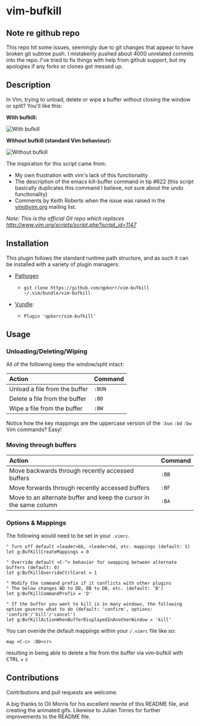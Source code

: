 # vim-bufkill

## Note re github repo

This repo hit some issues, seemingly due to git changes that appear to have broken git subtree push. I mistakenly pushed about 4000 unrelated commits into the repo.  I've tried to fix things with help from github support, but my apologies if any forks or clones got messed up.

## Description

In Vim, trying to unload, delete or wipe a buffer without closing the window or split? You'll like this:

**With bufkill:**

![With bufkill](https://cloud.githubusercontent.com/assets/9512444/10005557/c1c41cc0-60af-11e5-85cc-39503efc7cad.gif)

**Without bufkill (standard Vim behaviour):**

![Without bufkill](https://cloud.githubusercontent.com/assets/9512444/10005696/9fb99f3c-60b0-11e5-9f97-793de9956959.gif)

The inspiration for this script came from:
 * My own frustration with vim's lack of this functionality
 * The description of the emacs kill-buffer command in tip #622 (this script basically duplicates this command I believe, not sure about the undo functionality)
 * Comments by Keith Roberts when the issue was raised in the vim@vim.org mailing list.

*Note: This is the official Git repo which replaces http://www.vim.org/scripts/script.php?script_id=1147*

## Installation

This plugin follows the standard runtime path structure, and as such it can be installed with a variety of plugin managers:

  * [Pathogen][1]
    * `git clone https://github.com/qpkorr/vim-bufkill ~/.vim/bundle/vim-bufkill`

  * [Vundle][2]:
    * `Plugin 'qpkorr/vim-bufkill'`

## Usage

### Unloading/Deleting/Wiping

All of the following keep the window/split intact:

|Action|Command|
|:-----|:------|
|Unload a file from the buffer|`:BUN`|
|Delete a file from the buffer|`:BD`|
|Wipe a file from the buffer|`:BW`|

Notice how the key mappings are the uppercase version of the `:bun` `:bd` `:bw` Vim commands? Easy!

### Moving through buffers

|Action|Command|
|:-----|:------|
|Move backwards through recently accessed buffers|`:BB`|
|Move forwards through recently accessed buffers|`:BF`|
|Move to an alternate buffer and keep the cursor in the same column|`:BA`|

### Options & Mappings

The following would need to be set in your `.vimrc`.

```viml
" Turn off default <leader>bb, <leader>bd, etc. mappings (default: 1)
let g:BufKillCreateMappings = 0

" Override default <C-^> behavior for swapping between alternate buffers (default: 0)
let g:BufKillOverrideCtrlCaret = 1

" Modify the command prefix if it conflicts with other plugins
" The below changes BD to DD, BB to DB, etc. (default: 'B')
let g:BufKillCommandPrefix = 'D'

" If the buffer you want to kill is in many windows, the following option governs what to do (default: 'confirm', options: 'confirm'/'kill'/'cancel')
let g:BufKillActionWhenBufferDisplayedInAnotherWindow = 'kill'
```

You can overide the default mappings within your `/.vimrc` file like so:

```viml
map <C-c> :BD<cr>
```

resulting in being able to delete a file from the buffer via vim-bufkill with <kbd>CTRL</kbd> + <kbd>c</kbd>

## Contributions

Contributions and pull requests are welcome.

A big thanks to Oli Morris for his excellent rewrite of this README file, and creating the animated gifs.
Likewise to Julian Torres for further improvements to the README file.

[1]: https://github.com/tpope/vim-pathogen
[2]: https://github.com/gmarik/vundle
